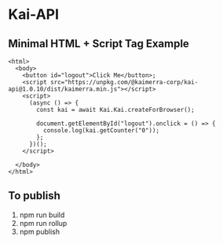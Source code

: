 # Kai-API

## Minimal HTML + Script Tag Example

```
<html>
  <body>
    <button id="logout">Click Me</button>;
    <script src="https://unpkg.com/@kaimerra-corp/kai-api@1.0.10/dist/kaimerra.min.js"></script>
    <script>
      (async () => {
        const kai = await Kai.Kai.createForBrowser();

        document.getElementById("logout").onclick = () => {
          console.log(kai.getCounter("0"));
        };
      })();
    </script>

  </body>
</html>
```

## To publish

1. npm run build
2. npm run rollup
3. npm publish
